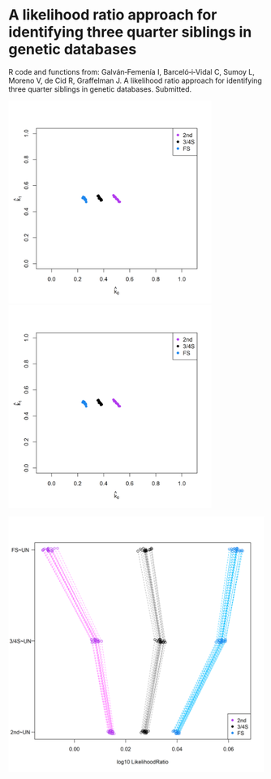 # A likelihood ratio approach for identifying three quarter siblings in genetic databases

R code and functions from: Galván‐Femenía I, Barceló‐i‐Vidal C, Sumoy L, Moreno V, de Cid R, Graffelman J. A likelihood ratio approach for identifying three quarter siblings in genetic databases. Submitted.

<img src="https://github.com/ivangalvan/LR-3.4S/blob/master/plots/k0_k1_plot.png" width="400" height="400"><img src="https://github.com/ivangalvan/LR-3.4S/blob/master/plots/k0_k1_plot.png" width="400" height="400">


![alt text](https://github.com/ivangalvan/LR-3.4S/blob/master/plots/LR_FS_2nd_34S.png)

